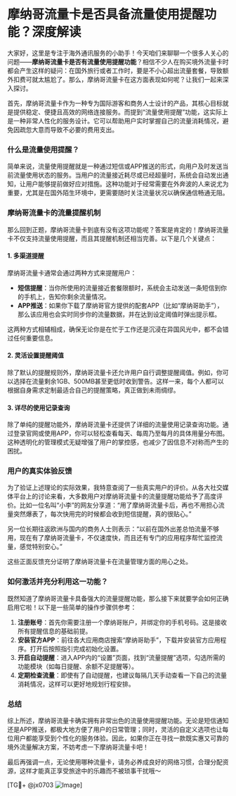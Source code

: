 # 摩纳哥流量卡是否具备流量使用提醒功能？深度解读

大家好，这里是专注于海外通讯服务的小助手！今天咱们来聊聊一个很多人关心的问题——**摩纳哥流量卡是否有流量使用提醒功能**？相信不少人在购买境外流量卡时都会产生这样的疑问：在国外旅行或者工作时，要是不小心超出流量套餐，导致额外扣费可就太尴尬了。那么，摩纳哥流量卡在这方面表现如何呢？让我们一起来深入探讨。

首先，摩纳哥流量卡作为一种专为国际游客和商务人士设计的产品，其核心目标就是提供稳定、便捷且高效的网络连接服务。而提到“流量使用提醒”功能，这实际上是一种非常人性化的服务设计。它可以帮助用户实时掌握自己的流量消耗情况，避免因疏忽大意而导致不必要的费用支出。

### 什么是流量使用提醒？

简单来说，流量使用提醒就是一种通过短信或APP推送的形式，向用户及时发送当前流量使用状态的服务。当用户的流量接近耗尽或已经超量时，系统会自动发出通知，让用户能够提前做好应对措施。这种功能对于经常需要在外奔波的人来说尤为重要，尤其是在国外陌生环境中，更需要随时关注流量状况以确保通信畅通无阻。

### 摩纳哥流量卡的流量提醒机制

那么回到正题，摩纳哥流量卡到底有没有这项功能呢？答案是肯定的！摩纳哥流量卡不仅支持流量使用提醒，而且其提醒机制还相当完善。以下是几个关键点：

#### 1. **多渠道提醒**
摩纳哥流量卡通常会通过两种方式来提醒用户：
- **短信提醒**：当你所使用的流量接近套餐限额时，系统会主动发送一条短信到你的手机上，告知你剩余流量情况。
- **APP推送**：如果你下载了摩纳哥官方提供的配套APP（比如“摩纳哥助手”），那么该应用也会实时同步你的流量数据，并在达到设定阈值时弹出提示框。

这两种方式相辅相成，确保无论你是在忙于工作还是沉浸在异国风光中，都不会错过任何重要信息。

#### 2. **灵活设置提醒阈值**
除了默认的提醒规则外，摩纳哥流量卡还允许用户自行调整提醒阈值。例如，你可以选择在流量剩余1GB、500MB甚至更低时收到警告。这样一来，每个人都可以根据自身需求定制最适合自己的提醒策略，真正做到未雨绸缪。

#### 3. **详尽的使用记录查询**
除了单纯的提醒功能外，摩纳哥流量卡还提供了详细的流量使用记录查询功能。通过登录官网或使用APP，你可以轻松查看每天、每周乃至每月的具体用量分布图。这种透明化的管理模式无疑增强了用户的掌控感，也减少了因信息不对称而产生的困扰。

### 用户的真实体验反馈

为了验证上述理论的实际效果，我特意查阅了一些真实用户的评价。从各大社交媒体平台上的讨论来看，大多数用户对摩纳哥流量卡的流量提醒功能给予了高度评价。比如一位名叫“小李”的网友分享道：“用了摩纳哥流量卡后，再也不用担心流量突然爆表了，每次快用完的时候都会收到短信提醒，真的很贴心。”

另一位长期往返欧洲与国内的商务人士则表示：“以前在国外出差总怕流量不够用，现在有了摩纳哥流量卡，不仅速度快，而且还有专门的应用程序帮忙监控流量，感觉特别安心。”

这些正面反馈充分证明了摩纳哥流量卡在流量管理方面的用心之处。

### 如何激活并充分利用这一功能？

既然知道了摩纳哥流量卡具备强大的流量提醒功能，那么接下来就要学会如何正确启用它啦！以下是一些简单的操作步骤供参考：

1. **注册账号**：首先你需要注册一个摩纳哥账户，并绑定你的手机号码。这是接收所有提醒信息的基础前提。
2. **安装官方APP**：前往各大应用商店搜索“摩纳哥助手”，下载并安装官方应用程序。打开后按照指引完成初始化设置。
3. **开启自动提醒**：进入APP内的“设置”页面，找到“流量提醒”选项，勾选所需的功能模块（如每日提醒、余额不足提醒等）。
4. **定期检查流量**：即使有了自动提醒，也建议每隔几天手动查看一下自己的流量消耗情况，这样可以更好地规划行程安排。

### 总结

综上所述，摩纳哥流量卡确实拥有非常出色的流量使用提醒功能。无论是短信通知还是APP推送，都极大地方便了用户的日常管理；同时，灵活的自定义选项也让每位用户都能享受到个性化的服务体验。因此，如果你正在寻找一款既实惠又可靠的境外流量解决方案，不妨考虑一下摩纳哥流量卡吧！

最后再强调一点，无论使用哪种流量卡，请务必养成良好的网络习惯，合理分配资源，这样才能真正享受旅途中的乐趣而不被琐事干扰哦～

[TG💪+ @jx0703 ![Image](https://github.com/user-attachments/assets/dbca1d08-cadb-493c-b0ec-ad6f7a83f270)]